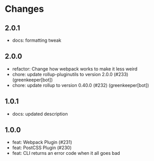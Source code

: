 # Changes

## 2.0.1

- docs: formatting tweak

## 2.0.0

- refactor: Change how webpack works to make it less weird
- chore: update rollup-pluginutils to version 2.0.0 (#233) (greenkeeper[bot])
- chore: update rollup to version 0.40.0 (#232) (greenkeeper[bot])

## 1.0.1

- docs: updated description

## 1.0.0

- feat: Webpack Plugin (#231)
- feat: PostCSS Plugin (#230)
- feat: CLI returns an error code when it all goes bad


